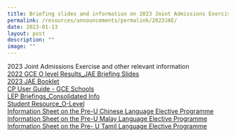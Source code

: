 ```yaml
---
title: Briefing slides and information on 2023 Joint Admissions Exercise
permalink: /resources/announcements/permalink/2023JAE/
date: 2023-01-13
layout: post
description: ""
image: ""
---
```

2023 Joint Admissions Exercise and other relevant information
<BR>
[2022 GCE O level Results_JAE Briefing Slides](/files/2022%20GCE%20O%20level%20Results_JAE%20Briefing%20Slides.pdf)
<BR>
[2023 JAE Booklet](/files/2023%20JAE%20Booklet.pdf)
<BR>
[CP User Guide - GCE Schools](/files/CP%20User%20Guide%20-%20GCE%20Schools.pdf)
<BR>
[LEP Briefings_Consolidated Info](/files/LEP%20Briefings_Consolidated%20Info.pdf)
<BR>
[Student Resource_O-Level](/files/Student%20Resource_O-Level.pdf)
<BR>
[Information Sheet on the Pre-U Chinese Language Elective Programme](/files/Information%20Sheet%20on%20the%20Pre-U%20Chinese%20Language%20Elective%20Programme.pdf)
<BR>
[Information Sheet on the Pre-U Malay Language Elective Programme](/files/Information%20Sheet%20on%20the%20Pre-U%20Malay%20Language%20Elective%20Programme.pdf)
<BR>
[Information Sheet on the Pre- U Tamil Language Elective Programme](/files/Information%20Sheet%20on%20the%20Pre-%20U%20Tamil%20Language%20Elective%20Programme.pdf)
<BR>
